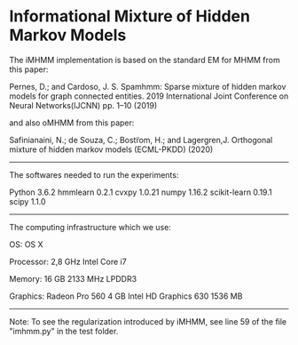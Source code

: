 # Informational Mixture of Hidden Markov Models #


The iMHMM implementation is based on the standard EM for MHMM from this paper:

 Pernes, D.; and Cardoso, J. S.
 Spamhmm: Sparse mixture of hidden markov models for graph connected entities.
 2019 International Joint Conference on Neural Networks(IJCNN)
 pp. 1–10
 (2019)

and also oMHMM from this paper:

 Safinianaini, N.; de Souza, C.; Bostr̈om, H.; and Lagergren,J.
 Orthogonal mixture of hidden markov models
 (ECML-PKDD)
 (2020)

---------------------------------------------

The softwares needed to run the experiments:

Python 3.6.2
hmmlearn 0.2.1
cvxpy 1.0.21
numpy 1.16.2
scikit-learn 0.19.1
scipy 1.1.0

---------------------------------------------

The computing infrastructure which we use:

OS: OS X

Processor: 2,8 GHz Intel Core i7

Memory: 16 GB 2133 MHz LPDDR3

Graphics: Radeon Pro 560 4 GB
          Intel HD Graphics 630 1536 MB

---------------------------------------------

Note: To see the regularization introduced by iMHMM, see line 59 of the file "imhmm.py" in the test folder.
